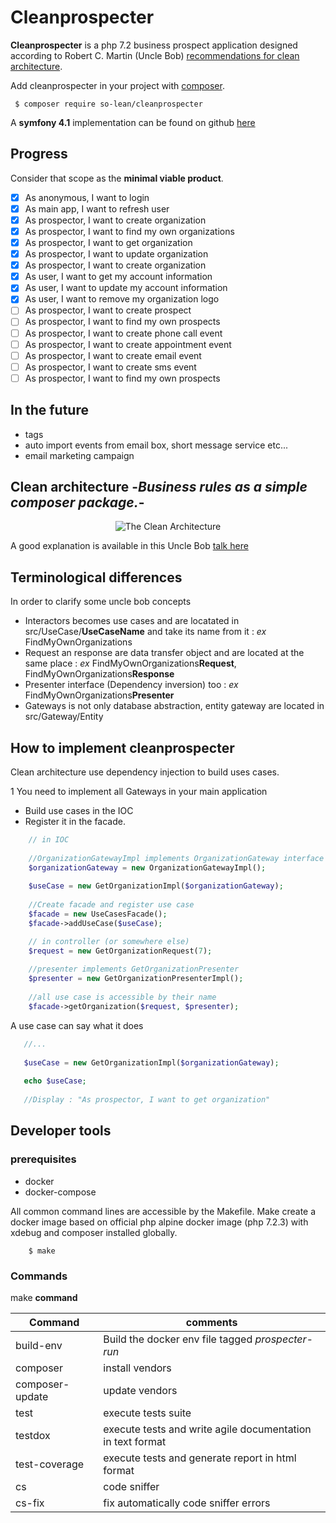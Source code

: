 # Cleanprospecter

**Cleanprospecter** is a php 7.2 business prospect application designed according to Robert C. Martin (Uncle Bob) [recommendations for clean architecture](https://8thlight.com/blog/uncle-bob/2012/08/13/the-clean-architecture.html).

Add cleanprospecter in your project with [composer](https://getcomposer.org).

```console
 $ composer require so-lean/cleanprospecter
```

A **symfony 4.1** implementation can be found on github [here](https://github.com/SO-LEAN/prospecterapp)
## Progress

Consider that scope as the **minimal viable product**.
 
- [x] As anonymous, I want to login
- [x] As main app, I want to refresh user
- [x] As prospector, I want to create organization
- [x] As prospector, I want to find my own organizations
- [x] As prospector, I want to get organization
- [x] As prospector, I want to update organization
- [x] As prospector, I want to create organization
- [x] As user, I want to get my account information
- [x] As user, I want to update my account information
- [x] As user, I want to remove my organization logo
- [ ] As prospector, I want to create prospect
- [ ] As prospector, I want to find my own prospects
- [ ] As prospector, I want to create phone call event
- [ ] As prospector, I want to create appointment event
- [ ] As prospector, I want to create email event
- [ ] As prospector, I want to create sms event
- [ ] As prospector, I want to find my own prospects

## In the future
* tags
* auto import events from email box, short message service etc...
* email marketing campaign
 
## Clean architecture -_Business rules as a simple composer package._-

<p align="center">
  <img src="https://8thlight.com/blog/assets/posts/2012-08-13-the-clean-architecture/CleanArchitecture-8d1fe066e8f7fa9c7d8e84c1a6b0e2b74b2c670ff8052828f4a7e73fcbbc698c.jpg" alt="The Clean Architecture">
</p>

A good explanation is available in this Uncle Bob [talk here](https://www.youtube.com/watch?v=Nsjsiz2A9mg)

## Terminological differences

In order to clarify some uncle bob concepts

* Interactors becomes use cases and are locatated in src/UseCase/**UseCaseName** and take its name from it : _ex_ FindMyOwnOrganizations
* Request an response are data transfer object and are located at the same place : _ex_ FindMyOwnOrganizations**Request**, FindMyOwnOrganizations**Response**
* Presenter interface (Dependency inversion) too : _ex_ FindMyOwnOrganizations**Presenter**
* Gateways is not only database abstraction, entity gateway are located in src/Gateway/Entity


## How to implement cleanprospecter

Clean architecture use dependency injection to build uses cases.

1 You need to implement all Gateways in your main application
* Build use cases in the IOC
* Register it in the facade.

```php
    // in IOC
    
    //OrganizationGatewayImpl implements OrganizationGateway interface
    $organizationGateway = new OrganizationGatewayImpl();
 
    $useCase = new GetOrganizationImpl($organizationGateway);
    
    //Create facade and register use case
    $facade = new UseCasesFacade();
    $facade->addUseCase($useCase);
```

```php
    // in controller (or somewhere else)
    $request = new GetOrganizationRequest(7);
    
    //presenter implements GetOrganizationPresenter
    $presenter = new GetOrganizationPresenterImpl();
    
    //all use case is accessible by their name 
    $facade->getOrganization($request, $presenter);
```

A use case can say what it does

```php
   //...
   
   $useCase = new GetOrganizationImpl($organizationGateway);
   
   echo $useCase;
   
   //Display : "As prospector, I want to get organization"
```

## Developer tools

### prerequisites

* docker
* docker-compose

All common command lines are accessible by the Makefile. 
Make create a docker image based on official php alpine docker image (php 7.2.3) with xdebug and composer installed globally.

```console
    $ make
```

### Commands

make **command**

| Command         | comments                                                   | 
| ----------------|------------------------------------------------------------|
| build-env       | Build the docker env file tagged _prospecter-run_          |
| composer        | install vendors                                            |
| composer-update | update vendors                                             |
| test            | execute tests suite                                        |
| testdox         | execute tests and write agile documentation in text format |                     
| test-coverage   | execute tests and generate report in html format           |
| cs              | code sniffer                                               |
| cs-fix          | fix automatically code sniffer errors                      |
